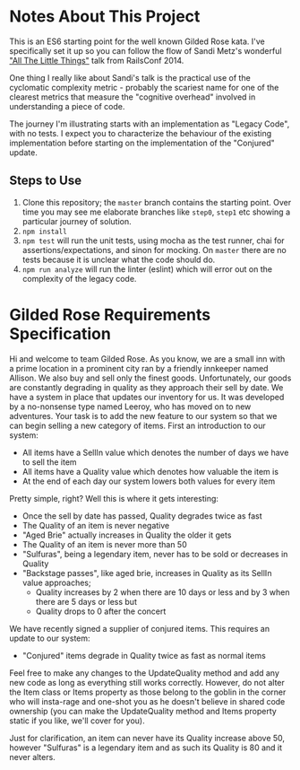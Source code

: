 # Notes About This Project

This is an ES6 starting point for the well known Gilded Rose kata. I've
specifically set it up so you can follow the flow of Sandi Metz's wonderful
["All The Little Things"](https://www.youtube.com/watch?v=8bZh5LMaSmE)
talk from RailsConf 2014.

One thing I really like about Sandi's talk is the practical use of the
cyclomatic complexity metric - probably the scariest name for one of the
clearest metrics that measure the "cognitive overhead" involved in understanding
a piece of code.

The journey I'm illustrating starts with an implementation as "Legacy Code",
with no tests. I expect you to characterize the behaviour of the existing
implementation before starting on the implementation of the "Conjured" update.

## Steps to Use

1. Clone this repository; the `master` branch contains the starting point. Over
   time you may see me elaborate branches like `step0`, `step1` etc showing a
   particular journey of solution.
2. `npm install`
3. `npm test` will run the unit tests, using mocha as the test runner, chai for
   assertions/expectations, and sinon for mocking. On `master` there are no
   tests because it is unclear what the code should do.
4. `npm run analyze` will run the linter (eslint) which will error out on the
   complexity of the legacy code.

# Gilded Rose Requirements Specification

Hi and welcome to team Gilded Rose. As you know, we are a small inn with a prime
location in a prominent city ran by a friendly innkeeper named Allison. We also
buy and sell only the finest goods. Unfortunately, our goods are constantly
degrading in quality as they approach their sell by date. We have a system in
place that updates our inventory for us. It was developed by a no-nonsense type
named Leeroy, who has moved on to new adventures. Your task is to add the new
feature to our system so that we can begin selling a new category of items.
First an introduction to our system:

- All items have a SellIn value which denotes the number of days we have to sell
  the item
- All items have a Quality value which denotes how valuable the item is
- At the end of each day our system lowers both values for every item

Pretty simple, right? Well this is where it gets interesting:

- Once the sell by date has passed, Quality degrades twice as fast
- The Quality of an item is never negative
- "Aged Brie" actually increases in Quality the older it gets
- The Quality of an item is never more than 50
- "Sulfuras", being a legendary item, never has to be sold or decreases in
  Quality
- "Backstage passes", like aged brie, increases in Quality as its SellIn value
  approaches;
  - Quality increases by 2 when there are 10 days or less and by 3 when there
    are 5 days or less but
  - Quality drops to 0 after the concert

We have recently signed a supplier of conjured items. This requires an update to
our system:

- "Conjured" items degrade in Quality twice as fast as normal items

Feel free to make any changes to the UpdateQuality method and add any new code 
as long as everything still works correctly. However, do not alter the Item 
class or Items property as those belong to the goblin in the corner who will 
insta-rage and one-shot you as he doesn't believe in shared code ownership (you 
can make the UpdateQuality method and Items property static if you like, we'll 
cover for you).

Just for clarification, an item can never have its Quality increase above 50, 
however "Sulfuras" is a legendary item and as such its Quality is 80 and it 
never alters.
